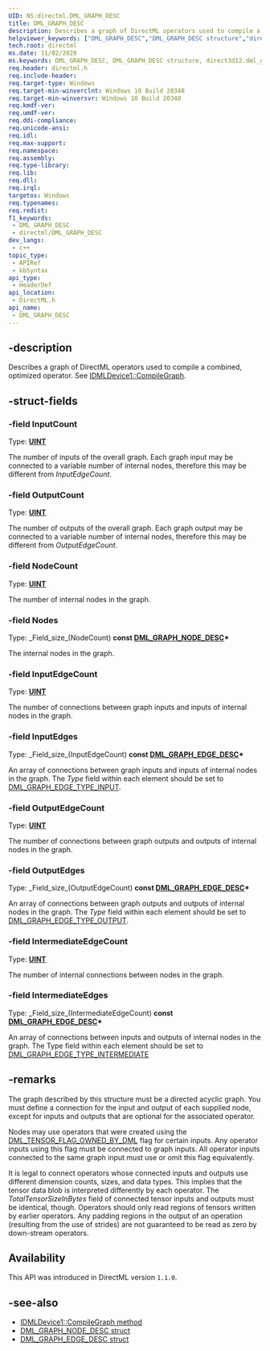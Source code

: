 ```yaml
---
UID: NS:directml.DML_GRAPH_DESC
title: DML_GRAPH_DESC
description: Describes a graph of DirectML operators used to compile a combined, optimized operator.
helpviewer_keywords: ["DML_GRAPH_DESC","DML_GRAPH_DESC structure","direct3d12.dml_graph_desc","directml/DML_GRAPH_DESC"]
tech.root: directml
ms.date: 11/02/2020
ms.keywords: DML_GRAPH_DESC, DML_GRAPH_DESC structure, direct3d12.dml_graph_desc, directml/DML_GRAPH_DESC
req.header: directml.h
req.include-header: 
req.target-type: Windows
req.target-min-winverclnt: Windows 10 Build 20348
req.target-min-winversvr: Windows 10 Build 20348
req.kmdf-ver: 
req.umdf-ver: 
req.ddi-compliance: 
req.unicode-ansi: 
req.idl: 
req.max-support: 
req.namespace: 
req.assembly: 
req.type-library: 
req.lib: 
req.dll: 
req.irql: 
targetos: Windows
req.typenames: 
req.redist: 
f1_keywords:
 - DML_GRAPH_DESC
 - directml/DML_GRAPH_DESC
dev_langs:
 - c++
topic_type:
 - APIRef
 - kbSyntax
api_type:
 - HeaderDef
api_location:
 - DirectML.h
api_name:
 - DML_GRAPH_DESC
---
```


## -description

Describes a graph of DirectML operators used to compile a combined, optimized operator. See [IDMLDevice1::CompileGraph](/windows/desktop/api/directml/nf-directml-idmldevice1-compilegraph).

## -struct-fields

### -field InputCount

Type: [**UINT**](/windows/desktop/winprog/windows-data-types)

The number of inputs of the overall graph. Each graph input may be connected to a variable number of internal nodes, therefore this may be different from *InputEdgeCount*.

### -field OutputCount

Type: [**UINT**](/windows/desktop/winprog/windows-data-types)

The number of outputs of the overall graph. Each graph output may be connected to a variable number of internal nodes, therefore this may be different from *OutputEdgeCount*.

### -field NodeCount

Type: [**UINT**](/windows/desktop/winprog/windows-data-types)

The number of internal nodes in the graph.

### -field Nodes
 
Type: \_Field\_size\_(NodeCount) **const [DML_GRAPH_NODE_DESC](/windows/win32/api/directml/ns-directml-dml_graph_node_desc)\***

The internal nodes in the graph.

### -field InputEdgeCount

Type: [**UINT**](/windows/desktop/winprog/windows-data-types)

The number of connections between graph inputs and inputs of internal nodes in the graph.

### -field InputEdges
 
Type: \_Field\_size\_(InputEdgeCount) **const [DML_GRAPH_EDGE_DESC](/windows/win32/api/directml/ns-directml-dml_graph_edge_desc)\***

An array of connections between graph inputs and inputs of internal nodes in the graph. The *Type* field within each element should be set to [DML_GRAPH_EDGE_TYPE_INPUT](/windows/win32/api/directml/ne-directml-dml_graph_edge_type).

### -field OutputEdgeCount

Type: [**UINT**](/windows/desktop/winprog/windows-data-types)

The number of connections between graph outputs and outputs of internal nodes in the graph.

### -field OutputEdges
 
Type: \_Field\_size\_(OutputEdgeCount) **const [DML_GRAPH_EDGE_DESC](/windows/win32/api/directml/ns-directml-dml_graph_edge_desc)\***

An array of connections between graph outputs and outputs of internal nodes in the graph. The *Type* field within each element should be set to [DML_GRAPH_EDGE_TYPE_OUTPUT](/windows/win32/api/directml/ne-directml-dml_graph_edge_type).

### -field IntermediateEdgeCount

Type: [**UINT**](/windows/desktop/winprog/windows-data-types)

The number of internal connections between nodes in the graph.

### -field IntermediateEdges
 
Type: \_Field\_size\_(IntermediateEdgeCount) **const [DML_GRAPH_EDGE_DESC](/windows/win32/api/directml/ns-directml-dml_graph_edge_desc)\***

An array of connections between inputs and outputs of internal nodes in the graph. The Type field within each element should be set to [DML_GRAPH_EDGE_TYPE_INTERMEDIATE](/windows/win32/api/directml/ne-directml-dml_graph_edge_type)

## -remarks
The graph described by this structure must be a directed acyclic graph. You must define a connection for the input and output of each supplied node, except for inputs and outputs that are optional for the associated operator.

Nodes may use operators that were created using the [DML_TENSOR_FLAG_OWNED_BY_DML](/windows/win32/api/directml/ne-directml-dml_tensor_flags) flag for certain inputs. Any operator inputs using this flag must be connected to graph inputs. All operator inputs connected to the same graph input must use or omit this flag equivalently.

It is legal to connect operators whose connected inputs and outputs use different dimension counts, sizes, and data types. This implies that the tensor data blob is interpreted differently by each operator. The *TotalTensorSizeInBytes* field of connected tensor inputs and outputs must be identical, though. Operators should only read regions of tensors written by earlier operators. Any padding regions in the output of an operation (resulting from the use of strides) are not guaranteed to be read as zero by down-stream operators.

## Availability

This API was introduced in DirectML version `1.1.0`.

## -see-also
* [IDMLDevice1::CompileGraph method](/windows/desktop/api/directml/nf-directml-idmldevice1-compilegraph)
* [DML_GRAPH_NODE_DESC struct](/windows/win32/api/directml/ns-directml-dml_graph_node_desc)
* [DML_GRAPH_EDGE_DESC struct](/windows/win32/api/directml/ns-directml-dml_graph_edge_desc)
